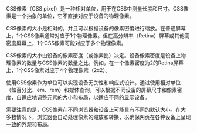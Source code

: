CSS像素（CSS pixel）是一种相对单位，用于在CSS中测量长度和尺寸。CSS像素是一个抽象的单位，它不直接对应于设备的物理像素。

CSS像素的大小是相对的，并且可以根据设备的像素密度进行缩放。在普通屏幕上，1个CSS像素通常对应于1个物理像素。但在高分辨率（Retina）屏幕或其他高密度屏幕上，1个CSS像素可能对应于多个物理像素。

CSS像素的大小由设备的像素密度（或像素比）决定。设备像素密度是设备上物理像素的数量与CSS像素的数量之比。例如，在一个像素密度为2的Retina屏幕上，1个CSS像素对应于4个物理像素（2x2）。

使用CSS像素作为单位可以实现设备无关性和响应式设计。通过使用相对单位（如百分比、em、rem）和媒体查询，可以根据不同设备的屏幕尺寸和像素密度，自适应地调整元素的大小和布局，以适应不同的显示设备。

需要注意的是，CSS像素在不同浏览器和设备上可能具有不同的默认大小。在大多数情况下，浏览器会自动处理像素的缩放和转换，以确保网页在各种设备上呈现一致的外观和布局。